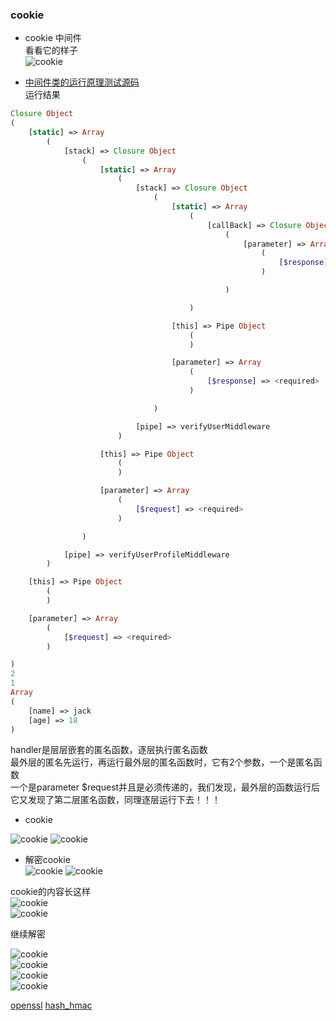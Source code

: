 ### cookie  
- cookie 中间件  
看看它的样子  
![cookie](images/cookie/EncryptCookies.png)  

- [中间件类的运行原理测试源码](../test/middleware.php)  
运行结果
```php  
Closure Object
(
    [static] => Array
        (
            [stack] => Closure Object
                (
                    [static] => Array
                        (
                            [stack] => Closure Object
                                (
                                    [static] => Array
                                        (
                                            [callBack] => Closure Object
                                                (
                                                    [parameter] => Array
                                                        (
                                                            [$response] => <required>
                                                        )

                                                )

                                        )

                                    [this] => Pipe Object
                                        (
                                        )

                                    [parameter] => Array
                                        (
                                            [$response] => <required>
                                        )

                                )

                            [pipe] => verifyUserMiddleware
                        )

                    [this] => Pipe Object
                        (
                        )

                    [parameter] => Array
                        (
                            [$request] => <required>
                        )

                )

            [pipe] => verifyUserProfileMiddleware
        )

    [this] => Pipe Object
        (
        )

    [parameter] => Array
        (
            [$request] => <required>
        )

)
2
1
Array
(
    [name] => jack
    [age] => 18
)

```   
handler是层层嵌套的匿名函数，逐层执行匿名函数  
最外层的匿名先运行，再运行最外层的匿名函数时，它有2个参数，一个是匿名函数  
一个是parameter $request并且是必须传递的，我们发现，最外层的函数运行后  
它又发现了第二层匿名函数，同理逐层运行下去！！！  

- cookie 

![cookie](images/cookie/cookie1.png)
![cookie](images/cookie/cookie2.png) 

- 解密cookie  
![cookie](images/cookie/cookie3.png)
![cookie](images/cookie/cookie4.png)  

cookie的内容长这样  
![cookie](images/cookie/cookie6.png)  
![cookie](images/cookie/cookie5.png)  

继续解密

![cookie](images/cookie/cookie7.png)  
![cookie](images/cookie/cookie8.png)  
![cookie](images/cookie/cookie9.png)  
![cookie](images/cookie/cookie10.png)  

[openssl](https://www.php.net/manual/zh/ref.openssl.php)
[hash_hmac](https://www.php.net/manual/zh/function.hash-hmac.php)